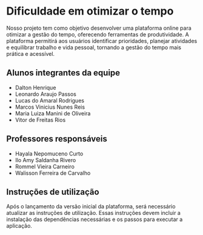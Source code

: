 # Dificuldade em otimizar o tempo

Nosso projeto tem como objetivo desenvolver uma plataforma online para otimizar a gestão do tempo, oferecendo ferramentas de produtividade. A plataforma permitirá aos usuários identificar prioridades, planejar atividades e equilibrar trabalho e vida pessoal, tornando a gestão do tempo mais prática e acessível.

## Alunos integrantes da equipe

* Dalton Henrique
* Leonardo Araujo Passos
* Lucas do Amaral Rodrigues
* Marcos Vinicius Nunes Reis
* Maria Luiza Manini de Oliveira
* Vitor de Freitas Rios

## Professores responsáveis

* Hayala Nepomuceno Curto
* Ilo Amy Saldanha Rivero
* Rommel Vieira Carneiro
* Walisson Ferreira de Carvalho

## Instruções de utilização

Após o lançamento da versão inicial da plataforma, será necessário atualizar as instruções de utilização. Essas instruções devem incluir a instalação das dependências necessárias e os passos para executar a aplicação.
